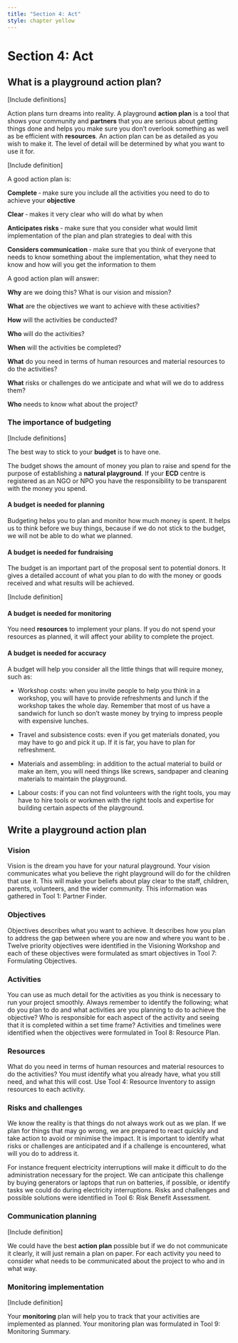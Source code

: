 ```yaml
---
title: "Section 4: Act"
style: chapter yellow
---
```


# Section 4: Act

## What is a playground action plan?



\[Include definitions\]



Action plans turn dreams into reality. A playground **action plan** is a tool that shows your community and **partners** that you are serious about getting things done and helps you make sure you don’t overlook something as well as be efficient with **resources**. An action plan can be as detailed as you wish to make it. The level of detail will be determined by what you want to use it for.



\[Include definition\]

A good action plan is:

**Complete** ‐ make sure you include all the activities you need to do to achieve your **objective**

**Clear** ‐ makes it very clear who will do what by when

**Anticipates risks** ‐ make sure that you consider what would limit implementation of the plan and plan strategies to deal with this

**Considers communication** ‐ make sure that you think of everyone that needs to know something about the implementation, what they need to know and how will you get the information to them



A good action plan will answer:

**Why** are we doing this? What is our vision and mission?

**What** are the objectives we want to achieve with these activities?

**How** will the activities be conducted?

**Who** will do the activities?

**When** will the activities be completed?

**What** do you need in terms of human resources and material resources to do the activities?

**What** risks or challenges do we anticipate and what will we do to address them?

**Who** needs to know what about the project?



### The importance of budgeting



\[Include definitions\]



The best way to stick to your **budget** is to have one.

The budget shows the amount of money you plan to raise and spend for the purpose of establishing a **natural playground**. If your **ECD** centre is registered as an NGO or NPO you have the responsibility to be transparent with the money you spend.

#### A budget is needed for planning

Budgeting helps you to plan and monitor how much money is spent. It helps us to think before we buy things, because if we do not stick to the budget, we will not be able to do what we planned.

#### A budget is needed for fundraising

The budget is an important part of the proposal sent to potential donors. It gives a detailed account of what you plan to do with the money or goods received and what results will be achieved.



\[Include definition\]

#### A budget is needed for monitoring

You need **resources** to implement your plans. If you do not spend your resources as planned, it will affect your ability to complete the project.

#### A budget is needed for accuracy

A budget will help you consider all the little things that will require money, such as:

-   Workshop costs: when you invite people to help you think in a workshop, you will have to provide refreshments and lunch if the workshop takes the whole day. Remember that most of us have a sandwich for lunch so don’t waste money by trying to impress people with expensive lunches.

-   Travel and subsistence costs: even if you get materials donated, you may have to go and pick it up. If it is far, you have to plan for refreshment.

-   Materials and assembling: in addition to the actual material to build or make an item, you will need things like screws, sandpaper and cleaning materials to maintain the playground.

-   Labour costs: if you can not find volunteers with the right tools, you may have to hire tools or workmen with the right tools and expertise for building certain aspects of the playground.

> 

## Write a playground action plan

### Vision

Vision is the dream you have for your natural playground. Your vision communicates what you believe the right playground will do for the children that use it. This will make your beliefs about play clear to the staff, children, parents, volunteers, and the wider community. This information was gathered in Tool 1: Partner Finder.



### Objectives

Objectives describes what you want to achieve. It describes how you plan to address the gap between where you are now and where you want to be . Twelve priority objectives were identified in the Visioning Workshop and each of these objectives were formulated as smart objectives in Tool 7: Formulating Objectives.



### Activities

You can use as much detail for the activities as you think is necessary to run your project smoothly. Always remember to identify the following; what do you plan to do and what activities are you planning to do to achieve the objective? Who is responsible for each aspect of the activity and seeing that it is completed within a set time frame? Activities and timelines were identified when the objectives were formulated in Tool 8: Resource Plan.



### Resources

What do you need in terms of human resources and material resources to do the activities? You must identify what you already have, what you still need, and what this will cost. Use Tool 4: Resource Inventory to assign resources to each activity.



### Risks and challenges

We know the reality is that things do not always work out as we plan. If we plan for things that may go wrong, we are prepared to react quickly and take action to avoid or minimise the impact. It is important to identify what risks or challenges are anticipated and if a challenge is encountered, what will you do to address it.

For instance frequent electricity interruptions will make it difficult to do the administration necessary for the project. We can anticipate this challenge by buying generators or laptops that run on batteries, if possible, or identify tasks we could do during electricity interruptions. Risks and challenges and possible solutions were identified in Tool 6: Risk Benefit Assessment.



### Communication planning



\[Include definition\]

We could have the best **action plan** possible but if we do not communicate it clearly, it will just remain a plan on paper. For each activity you need to consider what needs to be communicated about the project to who and in what way.



### Monitoring implementation



\[Include definition\]

Your **monitoring** plan will help you to track that your activities are implemented as planned. Your monitoring plan was formulated in Tool 9: Monitoring Summary.
